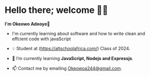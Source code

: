 # Hello there; welcome 👋🏾

**I'm Okeowo Adeoye**🤖

- I'm currently learning about software and how to write clean and effcient code with javaScript

- 💡  Student at (https://altschoolafrica.com/) Class of 2024.
- 🌱 I’m currently learning **JavaScript, Nodejs and Expressjs**.
- 📫 Contact me by emailing Okeowoa244@gmail.com.
